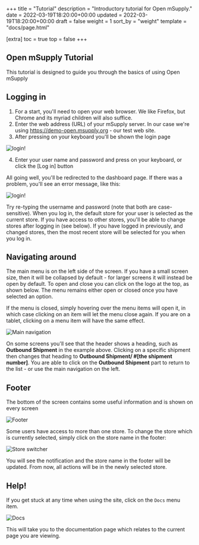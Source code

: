 +++
title = "Tutorial"
description = "Introductory tutorial for Open mSupply."
date = 2022-03-19T18:20:00+00:00
updated = 2022-03-19T18:20:00+00:00
draft = false
weight = 1
sort_by = "weight"
template = "docs/page.html"

[extra]
toc = true
top = false
+++

## Open mSupply Tutorial

This tutorial is designed to guide you through the basics of using Open mSupply

## Logging in

1. For a start, you'll need to open your web browser. We like Firefox, but Chrome and its myriad children will also suffice.
2. Enter the web address (URL) of your mSupply server. In our case we're using https://demo-open.msupply.org - our test web site.
3. After pressing <enter> on your keyboard you'll be shown the login page

![login!](/docs/log_in.png)

4. Enter your user name and password and press <enter> on your keyboard, or click the [Log in] button

All going well, you'll be redirected to the dashboard page.
If there was a problem, you'll see an error message, like this:

![login!](/docs/log_in_error.png)

Try re-typing the username and password (note that both are case-sensitive).
When you log in, the default store for your user is selected as the current store. If you have access to other stores, you'll be able to change stores after logging in (see below).
If you have logged in previously, and changed stores, then the most recent store will be selected for you when you log in.

## Navigating around

The main menu is on the left side of the screen. If you have a small screen size, then it will be collapsed by default - for larger screens it will instead be open by default.
To open and close you can click on the logo at the top, as shown below. The menu remains either open or closed once you have selected an option.

If the menu is closed, simply hovering over the menu items will open it, in which case clicking on an item will let the menu close again. If you are on a tablet, clicking on a menu item will have the same effect.

![Main navigation](/docs/main_nav.gif)

On some screens you'll see that the header shows a heading, such as **Outbound Shipment** in the example above. Clicking on a specific shipment then changes that heading to **Outbound Shipment/ #[the shipment number]**. You are able to click on the **Outbound Shipment** part to return to the list - or use the main navigation on the left.

## Footer

The bottom of the screen contains some useful information and is shown on every screen

![Footer](/docs/footer.png)

Some users have access to more than one store. To change the store which is currently selected, simply click on the store name in the footer:

![Store switcher](/docs/store_switcher.gif)

You will see the notification and the store name in the footer will be updated. From now, all actions will be in the newly selected store.

## Help!

If you get stuck at any time when using the site, click on the `Docs` menu item. 

![Docs](/docs/docs_nav.png)

This will take you to the documentation page which relates to the current page you are viewing.